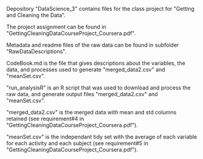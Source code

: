 Depository "DataScience_3" contains files for the class project for "Getting and Cleaning the Data". 

The project assignment can be found in "GettingCleaningDataCourseProject_Coursera.pdf".

Metadata and readme files of the raw data can be found in subfolder "RawDataDescriptions".

CodeBook.md is the file that gives descriptions about the variables, the data, and processes used to generate "merged_data2.csv" and "meanSet.csv".

"run_analysisR" is an R script that was used to download and process the raw data, and generate output files "merged_data2.csv" and "meanSet.csv". 

"merged_data2.csv" is the merged data with mean and std columns retained (see requirement#4 in "GettingCleaningDataCourseProject_Coursera.pdf"). 

"meanSet.csv" is the independant tidy set with the average of each variable for each activity and each subject (see requirement#5 in "GettingCleaningDataCourseProject_Coursera.pdf").






